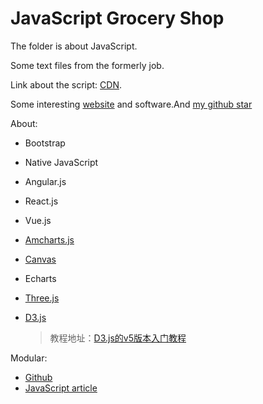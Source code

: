 # JavaScript Grocery Shop

The folder is about JavaScript.

Some text files from the formerly job.

Link about the script: [CDN](http://www.bootcdn.cn/).

Some interesting [website](https://github.com/Langery/Grocery-shop/blob/master/Website.md) and software.And [my github star](https://github.com/Langery/JavaScript-Grocery-shop/blob/master/My-github-Star.md)

About:
* Bootstrap
* Native JavaScript
* Angular.js
* React.js
* Vue.js
* [Amcharts.js](https://github.com/Langery/Grocery-shop/tree/master/Amchats.js)
* [Canvas](https://github.com/Langery/Grocery-shop/tree/master/Canvas)
* Echarts
* [Three.js](https://github.com/Langery/Grocery-shop/tree/master/Three_text)
* [D3.js](https://github.com/Langery/JavaScript-Grocery-shop/tree/master/D3.js)

  > 教程地址：[D3.js的v5版本入门教程](https://blog.csdn.net/qq_34414916/article/details/80026029)

Modular:

* [Github](https://github.com/Langery/Grocery-shop/issues/1)
* [JavaScript article](https://github.com/Langery/Grocery-shop/issues/5)

